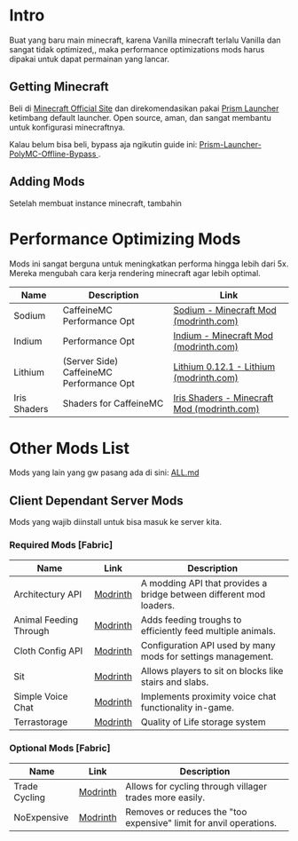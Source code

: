 # Intro

Buat yang baru main minecraft, karena Vanilla minecraft terlalu Vanilla dan sangat tidak optimized,, maka performance optimizations mods harus dipakai untuk dapat permainan yang lancar.

## Getting Minecraft

Beli di [Minecraft Official Site](https://minecraft.net) dan direkomendasikan pakai [Prism Launcher](https://prismlauncher.org/) ketimbang default launcher.
Open source, aman, dan sangat membantu untuk konfigurasi minecraftnya.

Kalau belum bisa beli, bypass aja ngikutin guide ini: [Prism-Launcher-PolyMC-Offline-Bypass
](https://github.com/antunnitraj/Prism-Launcher-PolyMC-Offline-Bypass).

## Adding Mods

Setelah membuat instance minecraft, tambahin

# Performance Optimizing Mods

Mods ini sangat berguna untuk meningkatkan performa hingga lebih dari 5x. Mereka mengubah cara kerja rendering minecraft agar lebih optimal.

| Name         | Description                              | Link                                                                                                |
| ------------ | ---------------------------------------- | --------------------------------------------------------------------------------------------------- |
| Sodium       | CaffeineMC Performance Opt               | [Sodium - Minecraft Mod (modrinth.com)](https://modrinth.com/mod/sodium)                            |
| Indium       | Performance Opt                          | [Indium - Minecraft Mod (modrinth.com)](https://modrinth.com/mod/indium)                            |
| Lithium      | (Server Side) CaffeineMC Performance Opt | [Lithium 0.12.1 - Lithium (modrinth.com)](https://modrinth.com/mod/lithium/version/mc1.20.4-0.12.1) |
| Iris Shaders | Shaders for CaffeineMC                   | [Iris Shaders - Minecraft Mod (modrinth.com)](https://modrinth.com/mod/iris)                        |


# Other Mods List

Mods yang lain yang gw pasang ada di sini: [ALL.md](ALL.md)

## Client Dependant Server Mods

Mods yang wajib diinstall untuk bisa masuk ke server kita.

### Required Mods [Fabric]

| Name | Link | Description |
|------|------|-------------|
| Architectury API | [Modrinth](https://modrinth.com/mod/architectury-api) | A modding API that provides a bridge between different mod loaders. |
| Animal Feeding Through | [Modrinth](https://modrinth.com/mod/animal_feeding_trough) | Adds feeding troughs to efficiently feed multiple animals. |
| Cloth Config API | [Modrinth](https://modrinth.com/mod/cloth-config) | Configuration API used by many mods for settings management. |
| Sit | [Modrinth](https://modrinth.com/mod/bl4cks-sit) | Allows players to sit on blocks like stairs and slabs. |
| Simple Voice Chat | [Modrinth](https://modrinth.com/plugin/simple-voice-chat) | Implements proximity voice chat functionality in-game. |
| Terrastorage | [Modrinth](https://modrinth.com/mod/terrastorage) | Quality of Life storage system |

### Optional Mods [Fabric]

| Name | Link | Description |
|------|------|-------------|
| Trade Cycling | [Modrinth](https://modrinth.com/mod/trade-cycling) | Allows for cycling through villager trades more easily. |
| NoExpensive | [Modrinth](https://modrinth.com/mod/noexpensive) | Removes or reduces the "too expensive" limit for anvil operations. |
